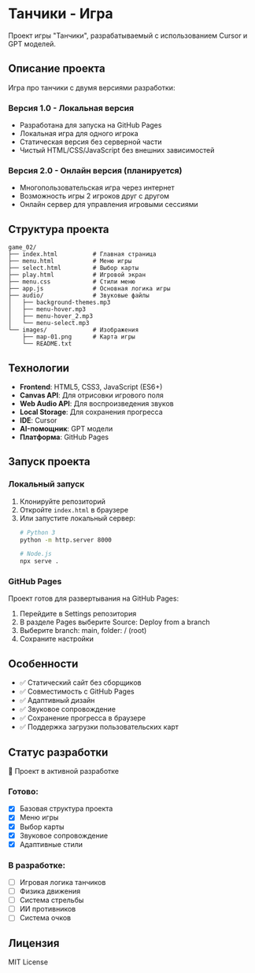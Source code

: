 # Танчики - Игра

Проект игры "Танчики", разрабатываемый с использованием Cursor и GPT моделей.

## Описание проекта

Игра про танчики с двумя версиями разработки:

### Версия 1.0 - Локальная версия
- Разработана для запуска на GitHub Pages
- Локальная игра для одного игрока
- Статическая версия без серверной части
- Чистый HTML/CSS/JavaScript без внешних зависимостей

### Версия 2.0 - Онлайн версия (планируется)
- Многопользовательская игра через интернет
- Возможность игры 2 игроков друг с другом
- Онлайн сервер для управления игровыми сессиями

## Структура проекта

```
game_02/
├── index.html          # Главная страница
├── menu.html           # Меню игры
├── select.html         # Выбор карты
├── play.html           # Игровой экран
├── menu.css            # Стили меню
├── app.js              # Основная логика игры
├── audio/              # Звуковые файлы
│   ├── background-themes.mp3
│   ├── menu-hover.mp3
│   ├── menu-hover_2.mp3
│   └── menu-select.mp3
└── images/             # Изображения
    ├── map-01.png      # Карта игры
    └── README.txt
```

## Технологии

- **Frontend**: HTML5, CSS3, JavaScript (ES6+)
- **Canvas API**: Для отрисовки игрового поля
- **Web Audio API**: Для воспроизведения звуков
- **Local Storage**: Для сохранения прогресса
- **IDE**: Cursor
- **AI-помощник**: GPT модели
- **Платформа**: GitHub Pages

## Запуск проекта

### Локальный запуск
1. Клонируйте репозиторий
2. Откройте `index.html` в браузере
3. Или запустите локальный сервер:
   ```bash
   # Python 3
   python -m http.server 8000
   
   # Node.js
   npx serve .
   ```

### GitHub Pages
Проект готов для развертывания на GitHub Pages:
1. Перейдите в Settings репозитория
2. В разделе Pages выберите Source: Deploy from a branch
3. Выберите branch: main, folder: / (root)
4. Сохраните настройки

## Особенности

- ✅ Статический сайт без сборщиков
- ✅ Совместимость с GitHub Pages
- ✅ Адаптивный дизайн
- ✅ Звуковое сопровождение
- ✅ Сохранение прогресса в браузере
- ✅ Поддержка загрузки пользовательских карт

## Статус разработки

🚧 Проект в активной разработке

### Готово:
- [x] Базовая структура проекта
- [x] Меню игры
- [x] Выбор карты
- [x] Звуковое сопровождение
- [x] Адаптивные стили

### В разработке:
- [ ] Игровая логика танчиков
- [ ] Физика движения
- [ ] Система стрельбы
- [ ] ИИ противников
- [ ] Система очков

## Лицензия

MIT License
